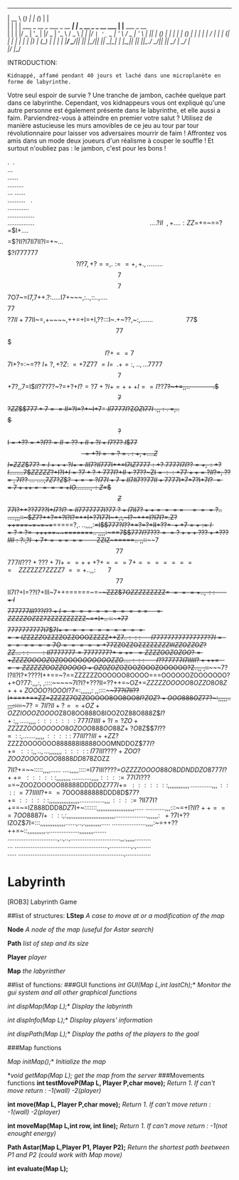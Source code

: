   _____              _                    _       _                 _                 
 |  __ \            (_)                  | |     (_)               | |                
 | |  | | ___  _ __  _  ___  _ __     ___| |_     _  __ _ _ __ ___ | |__   ___  _ __  
 | |  | |/ _ \| '_ \| |/ _ \| '_ \   / _ \ __|   | |/ _` | '_ ` _ \| '_ \ / _ \| '_ \ 
 | |__| | (_) | | | | | (_) | | | | |  __/ |_    | | (_| | | | | | | |_) | (_) | | | |
 |_____/ \___/|_| |_| |\___/|_| |_|  \___|\__|   | |\__,_|_| |_| |_|_.__/ \___/|_| |_|
                   _/ |                         _/ |                                  
                  |__/                         |__/                                   

INTRODUCTION: 

	Kidnappé, affamé pendant 40 jours et laché dans une microplanète en forme de labyrinthe. 
Votre seul espoir de survie ? Une tranche de jambon, cachée quelque part dans ce labyrinthe.
Cependant, vos kidnappeurs vous ont expliqué qu'une autre personne est également présente dans le labyrinthe, et elle aussi a faim.
Parviendrez-vous à atteindre en premier votre salut ?
Utilisez de manière astucieuse les murs amovibles  de ce jeu au tour par tour révolutionnaire pour laisser vos adversaires mourrir de faim !
Affrontez vos amis dans un mode deux joueurs d'un réalisme à couper le souffle !
Et surtout n'oubliez pas : le jambon, c'est pour les bons !

.  .                                                                            
...                                                                             
......                                                                          
.........                                                                       
... ......                                                                      
..........   .                                                                  
............                                                                    
...............                                                                 
...............                                                                 
....$?II~~,+ ...                                                                
.:ZZ$=+=~==?=$I+....                                                            
$$$$=$?II?I7II7II?I=+~...                                                       
$$$$$$?I7$777$77$$$?I?7,+?==,.:==+,+.,....  . ...  .                            
$$$$7$$$$7$$$7$O$7$~=I7,7++.?:.....I7+~~~,:..,::..,....                         
$$$$77$$$$$?7II+77$II~=,+~~~~,++=+I=+I,??:::I~.+~??,~:,.......                  
77$$$77$$$$$I?+==7$$7I+?=:~=$??~I+~?,+?Z:~=+7Z77~=I=~~.+=:,~..,...              
7$77$7$$$7$$+7?,,7=I$$II?7?$7?~?=+?+$I?=?7+?I+=+++I==I??$7~~?~+=,,..            
.$$$7$$$?ZZ$$$$777+7==II$=?I=?+~I+7~~=~~$~II7777I?$Z$OZ$I77$I~.,,:.~=,.         
.$$$$$$$$$$$$?$$I$=+??=+?I??=II=??+II+?I+I7?7?~I$$$7$7$$~=+?I==?~=~.:+,+.      .
..Z$$$I=$$ZZZ$$$7$7$?=I+++?I+=III7?II7$77I++=I7I$Z7777:+?~7777I7I??=+,:+?I. ... 
....$$7$$$ZZZZZ$?+I?I+$I=?7+?+777I?+$$II+?$7??~ZI$=::+77++=?II?=,~??=~,7I?$? ...
....,7$Z7?$$Z$$$?~~+==?I77I+7+II7I$I7??7$7II+7777$I+7+7?I+$7I?~==~7+++====+IO...
.....,:Z$=$$$Z$$77I?++??77??I+$I7?I?=II$7777777I?7$7~?+I$7II7$?++====~~~~===?$..
....,,,::~$$Z7$?++?=+?I?I?=++I+?7I77I~+,:,~I?~++=I?I7I?=.Z?++===~=~=~=~~=====?,.
..,,,,:~~=I$$$777?I??+$=?=?+II+??$+~++7=+:=I=?~=~?=~~$+++==~~~~~~~~~~~~=======..
,,,,:~~~==7$$$777I?7???==?+++???++???IIII:?:,?I~+7+===~==~~~~~~~~$ZZIZ~~~=====..
,,::~~~~~~7$$77$$777$II???+???+7I+==+++?+===7+========~~~~ZZZ$Z$ZZ7ZZZZ7~~=~=+..
,,:~~~~~~~7$$$$$$$77$$II7I?+I=??I?+III~7++======~=~~~~ZZZ$$7OZZZ$ZZZZZZ$=~===+..
,::~~~~~~+I$$$$$$777$7$77III???I??+I===========~~~~=ZZZZZOZ$ZZ7ZZZZZZZZZZ~=+I+..
::~~~~~~~+77$$$$7777777777I7$$7I+===========~~=~IZ$ZZ$ZZ$OZZZZOZZOOOZZZZZ++Z$7..
:::~~~~~~I77$$7777777777777?7I=====~==7O=====+7$7ZZOZZOZZZZZ$ZZZIIIZZOZZOZ?ZZ...
::~~~~~~~:II7777777=7777777?+=+=~~=ZZZZOOZOZOO?=+ZZZZOOOOZ$OZOOOOO$OOOOOOZZO....
:::~~~~~~~I??77777I7IIIII?+++=~~==ZZZZZZOOZZOOOOO+OZOZOZ$OZOOZOOOZOOOOOO$?$Z..,,
,::~~~~~~~7?I?II?I?+????I++==~?==ZZZZZZOOOOOO8OOOO===OOOOOOZOOOOOOO?++O?77:,,,:,
,::::~~~~~7I?I?+???II=??++=~OZ+=$ZZZZZOOOOO8OZZO8O8Z+++ZOOOO$?I$OOOI?7$=:,,,,,,:
,,::::~~~~77?I7II??I+==++==ZZ=ZZZZZ7OZZOOOOO8OO8OO8$I?ZOZ?+OOO888OZ7$7?~:,,,,,..
,,,:::::~~~$7?=7II?II+?==+OZ+OZZIOOOZOOOO$Z8O8OO888O8IOOZOZ88O888Z$$I?+~:,,.....
,,,,:::::::777I7IIII+?I=?ZO+ZZZZZOOOOOOOO8OZOOO888OO88Z+~?O8$Z$$$7I??=~::,......
.,,,,,:::::~77III??III++Z$Z?ZZZZOOOOOOO888888I8888OOOMNDDOZ$$77I?+=~~:::,,..,...
,,,,,,,:::::~I77III????+ZOO?ZOOZOOOOOOO8888DD878$ZOZZ$$$$7II?+=~~:::::,,,,......
....,,,,,::::=I77III????=$O$$ZZZZOOOO88O8DDNDDZO8$$777I?++=~~::::::,,,,,,,,.....
......,,,,::::=7$7I7I???==~ZOOZOOOOO88888DDDDDZ$777I+=~~:::::::,,,,,,,,,,,,.....
.......,,,::::~=77IIIII?+=~=7$OOO888888DDD8D$$77?+=~::::::,,,,,,,,,,,,,,,,,.....
.........,,,::::=?$II77I?+==~=IZ888DDD8$DZ$7I+~:::::::,,,,,,,,,,,,,,,,,,,,,.....
...........,,,:::~=+I$?II?++===7OO8887$$I+~:::,:,,,,,,,,,,,,,,,,,,,,,,,,,,,.....
.............,,,,,,:~~+?7$I+??IZOZ$7I=:::,,,,,,,,,,,,,,......,..,.,,,,,,,,,.....
...................,,,,:~=++??++=~::,,,,,,,,,,.,.................,,,,,,,,.......
............................,..,..,............................,,.,,,,,.........
... ....................................................,............,.,........
..... ...........................................................,..............

# Labyrinth
[ROB3] Labyrinth Game

##list of structures:
**LStep** *A case to move at or a modification of the map*

**Node**  *A node of the map (useful for Astar search)*

**Path**  *list of step and its size*

**Player** *player*

**Map** *the labyrinther*

##list of functions:
###GUI functions 
**int GUI(Map* L,int lastCh);** *Monitor the gui system and all other graphical functions*

**int dispMap(Map* L);** *Display the labyrinth*

**int dispInfo(Map* L);** *Display players' information*

**int dispPath(Map* L);** *Display the paths of the players to the goal*

###Map functions 

**Map* initMap();** *Initialize the map*

**void getMap(Map *L);** *get the map from the server*
###Movements functions 
**int testMoveP(Map L, Player P,char move);** *Return 1. If can't move return : -1(wall) -2(player)* 

**int move(Map L, Player P,char move);** *Return 1. If can't move return : -1(wall) -2(player)*

**int moveMap(Map L,int row, int line);** *Return 1. If can't move return : -1(not enought energy)*

**Path Astar(Map L,Player P1, Player P2);** *Return the shortest path beetween P1 and P2 (could work with Map move)*

**int evaluate(Map L);**
